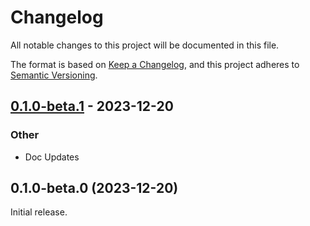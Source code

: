 # Changelog

All notable changes to this project will be documented in this file.

The format is based on [Keep a Changelog](https://keepachangelog.com/en/1.1.0/),
and this project adheres to [Semantic Versioning](https://semver.org/spec/v2.0.0.html).

## [0.1.0-beta.1](https://github.com/wyatt-herkamp/actix-quick-extract/compare/v0.1.0-beta.0...v0.1.0-beta.1) - 2023-12-20

### Other
- Doc Updates

## 0.1.0-beta.0 (2023-12-20)

Initial release.
